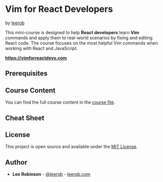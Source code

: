# Vim for React Developers

by [leerob](https://leerob.com)

This mini-course is designed to help **React developers** learn **Vim** commands and apply them to real-world scenarios by fixing and editing React code. The course focuses on the most helpful Vim commands when working with React and JavaScript.

**https://vimforreactdevs.com**

## Prerequisites

## Course Content

You can find the full course content in the [course file](./course.tsx).

## Cheat Sheet

## License

This project is open source and available under the [MIT License](LICENSE).

## Author

- **Lee Robinson** - [@leerob](https://github.com/leeerob) - [leerob.com](https://leerob.com)
